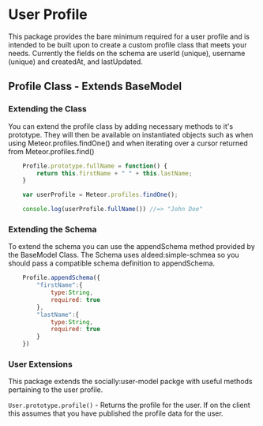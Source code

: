 # User Profile #

This package provides the bare minimum required for a user profile and is intended to be built upon to create a custom profile class that meets your needs. Currently the fields on the schema are userId (unique), username (unique) and createdAt, and lastUpdated.

## Profile Class - Extends BaseModel ##

### Extending the Class ###

You can extend the profile class by adding necessary methods to it's prototype. They will then be available on instantiated objects such as when using Meteor.profiles.findOne() and when iterating over a cursor returned from Meteor.profiles.find()

```javascript
    Profile.prototype.fullName = function() {
        return this.firstName + " " + this.lastName;
    }
```
```javascript
    var userProfile = Meteor.profiles.findOne();

    console.log(userProfile.fullName()) //=> "John Doe"
```

### Extending the Schema ###

To extend the schema you can use the appendSchema method provided by the BaseModel Class. The Schema uses aldeed:simple-schmea so you should pass a compatible schema definition to appendSchema.

```javascript
    Profile.appendSchema({
        "firstName":{
            type:String,
            required: true
        },
        "lastName":{
            type:String,
            required: true
        }
    })
```

### User Extensions ###

This package extends the socially:user-model packge with useful methods pertaining to the user profile.

`User.prototype.profile()` - Returns the profile for the user. If on the client this assumes that you have published the profile data for the user.
